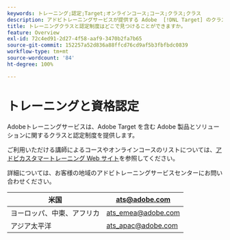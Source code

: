 ```yaml
---
keywords: トレーニング;認定;Target;オンラインコース;コース;クラス;クラス
description: アドビトレーニングサービスが提供する Adobe  [!DNL Target] のクラスと認定制度を見つけましょう。
title: トレーニングクラスと認定制度はどこで見つけることができますか。
feature: Overview
exl-id: 72c4ed91-2d27-4f58-aaf9-3470b2fa7b65
source-git-commit: 152257a52d836a88ffcd76cd9af5b3fbfbdc0839
workflow-type: tm+mt
source-wordcount: '84'
ht-degree: 100%

---
```


# トレーニングと資格認定

Adobeトレーニングサービスは、Adobe Target を含む Adobe 製品とソリューションに関するクラスと認定制度を提供します。

ご利用いただける講師によるコースやオンラインコースのリストについては、[アドビカスタマートレーニング Web サイト](https://training.adobe.com/training/courses.html#solution=adobeTarget)を参照してください。

詳細については、お客様の地域のアドビトレーニングサービスセンターにお問い合わせください。

| 米国 | [ats@adobe.com](mailto:ats@adobe.com) |
|---|---|
| ヨーロッパ、中東、アフリカ | [ats_emea@adobe.com](mailto:ats_emea@adobe.com) |
| アジア太平洋 | [ats_apac@adobe.com](mailto:ats_apac@adobe.com) |
